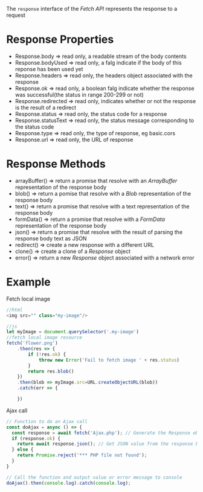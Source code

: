 The `response` interface of the *Fetch API* represents the response to a request

# Response Properties
* Response.body => read only, a readable stream of the body contents
* Response.bodyUsed => read only, a falg indicate if the body of this reponse has been used yet
* Response.headers => read only, the headers object associated with the response
* Response.ok => read only, a boolean falg indicate whether the response was successful(the status in range 200-299 or not)
* Response.redirected => read only, indicates whether or not the response is the result of a redirect
* Response.status => read only, the status code for a response
* Response.statusText => read only, the status message corresponding to the status code
* Response.type => read only, the type of response, eg basic.cors
* Response.url => read only, the URL of response

# Response Methods
* arrayBuffer() => return a promise that resolve with an *ArrayBuffer* representation of the response body
* blob() => return a pomise that resolve with a *Blob* representation of the response body
* text() => return a promise that resolve with a text representation of the response body
* formData() => return a promise that resolve with a *FormData* representation of the response body
* json() => return a promise that resolve with the result of parsing the response body text as JSON
* redirect() => create a new response with a different URL
* clone() => create a clone of a *Response* object
* error() => return a new *Response* object associated with a network error

# Example
Fetch local image
```js
//html
<img src="" class="my-image"/>

//js
let myImage = document.querySelector('.my-image')
//fetch local image resource
fetch('flower.png')
    .then(res => {
        if (!res.ok) {
            throw new Error('Fail to fetch image ' + res.status)
        }
        return res.blob()
    })
    .then(blob => myImage.src=URL.createObjectURL(blob))
    .catch(err => {

    })
```
Ajax call
```js
// Function to do an Ajax call
const doAjax = async () => {
  const response = await fetch('Ajax.php'); // Generate the Response object
  if (response.ok) {
    return await response.json(); // Get JSON value from the response body
  } else {
    return Promise.reject('*** PHP file not found');
  }
}

// Call the function and output value or error message to console
doAjax().then(console.log).catch(console.log);
```
